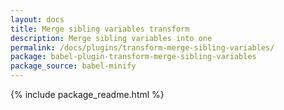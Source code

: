 ```yaml
---
layout: docs
title: Merge sibling variables transform
description: Merge sibling variables into one
permalink: /docs/plugins/transform-merge-sibling-variables/
package: babel-plugin-transform-merge-sibling-variables
package_source: babel-minify
---
```


{% include package_readme.html %}
